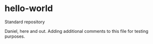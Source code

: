 # hello-world
Standard repository

Daniel, here and out. Adding additional comments to this file for testing purposes.
